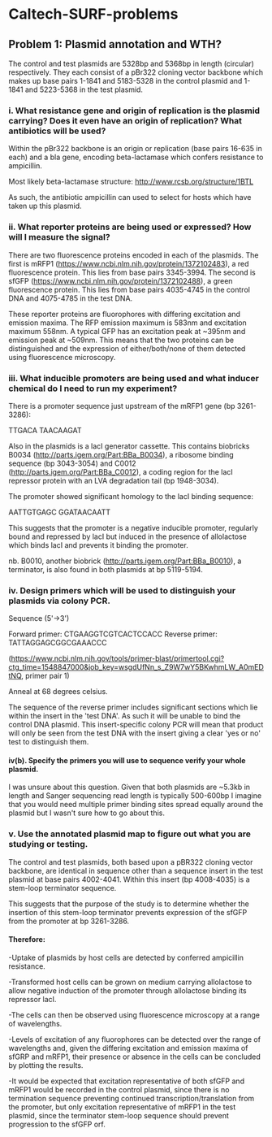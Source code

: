 # Caltech-SURF-problems

## Problem 1: Plasmid annotation and WTH?

The control and test plasmids are 5328bp and 5368bp in length (circular) respectively. They each consist of a pBr322 cloning vector backbone which makes up base pairs 1-1841 and 5183-5328 in the control plasmid and 1-1841 and 5223-5368 in the test plasmid.

### i. What resistance gene and origin of replication is the plasmid carrying? Does it even have an origin of replication? What antibiotics will be used?

Within the pBr322 backbone is an origin or replication (base pairs 16-635 in each) and a bla gene, encoding beta-lactamase which confers resistance to ampicillin. 

Most likely beta-lactamase structure: http://www.rcsb.org/structure/1BTL

As such, the antibiotic ampicillin can used to select for hosts which have taken up this plasmid.

### ii. What reporter proteins are being used or expressed? How will I measure the signal?

There are two fluorescence proteins encoded in each of the plasmids. The first is mRFP1 (https://www.ncbi.nlm.nih.gov/protein/1372102483), a red fluorescence protein. This lies from base pairs 3345-3994. The second is sfGFP (https://www.ncbi.nlm.nih.gov/protein/1372102488), a green fluorescence protein. This lies from base pairs 4035-4745 in the control DNA and 4075-4785 in the test DNA.

These reporter proteins are fluorophores with differing excitation and emission maxima. The RFP emission maximum is 583nm and excitation maximum 558nm. A typical GFP has an excitation peak at ~395nm and emission peak at ~509nm. This means that the two proteins can be distinguished and the expression of either/both/none of them detected using fluorescence microscopy.

### iii. What inducible promoters are being used and what inducer chemical do I need to run my experiment?

There is a promoter sequence just upstream of the mRFP1 gene (bp 3261-3286):

TTGACA    TAACAAGAT

Also in the plasmids is a lacI generator cassette. This contains biobricks B0034 (http://parts.igem.org/Part:BBa_B0034), a ribosome binding sequence (bp 3043-3054) and C0012 (http://parts.igem.org/Part:BBa_C0012), a coding region for the lacI repressor protein with an LVA degradation tail (bp 1948-3034).

The promoter showed significant homology to the lacI binding sequence:

AATTGTGAGC  GGATAACAATT

This suggests that the promoter is a negative inducible promoter, regularly bound and repressed by lacI but induced in the presence of allolactose which binds lacI and prevents it binding the promoter.

nb. B0010, another biobrick (http://parts.igem.org/Part:BBa_B0010), a terminator, is also found in both plasmids at bp 5119-5194.

### iv. Design primers which will be used to distinguish your plasmids via colony PCR.

Sequence (5'->3')

Forward primer: CTGAAGGTCGTCACTCCACC
Reverse primer: TATTAGGAGCGGCGAAACCC

(https://www.ncbi.nlm.nih.gov/tools/primer-blast/primertool.cgi?ctg_time=1548847000&job_key=wsgdUfNn_s_Z9W7wY5BKwhmLW_A0mEDtNQ, primer pair 1)

Anneal at 68 degrees celsius. 

The sequence of the reverse primer includes significant sections which lie within the insert in the 'test DNA'. As such it will be unable to bind the control DNA plasmid. This insert-specific colony PCR will mean that product will only be seen from the test DNA with the insert giving a clear 'yes or no' test to distinguish them.

#### iv(b). Specify the primers you will use to sequence verify your whole plasmid.

I was unsure about this question. Given that both plasmids are ~5.3kb in length and Sanger sequencing read length is typically 500-600bp I imagine that you would need multiple primer binding sites spread equally around the plasmid but I wasn't sure how to go about this.

### v. Use the annotated plasmid map to figure out what you are studying or testing.

The control and test plasmids, both based upon a pBR322 cloning vector backbone, are identical in sequence other than a sequence insert in the test plasmid at base pairs 4002-4041. Within this insert (bp 4008-4035) is a stem-loop terminator sequence. 

This suggests that the purpose of the study is to determine whether the insertion of this stem-loop terminator prevents expression of the sfGFP from the promoter at bp 3261-3286. 

#### Therefore:

-Uptake of plasmids by host cells are detected by conferred ampicillin resistance.

-Transformed host cells can be grown on medium carrying allolactose to allow negative induction of the promoter through allolactose binding its repressor lacI.

-The cells can then be observed using fluorescence microscopy at a range of wavelengths.

-Levels of excitation of any fluorophores can be detected over the range of wavelengths and, given the differing excitation and emission maxima of sfGRP and mRFP1, their presence or absence in the cells can be concluded by plotting the results.

-It would be expected that excitation representative of both sfGFP and mRFP1 would be recorded in the control plasmid, since there is no termination sequence preventing continued transcription/translation from the promoter, but only excitation representative of mRFP1 in the test plasmid, since the terminator stem-loop sequence should prevent progression to the sfGFP orf. 
